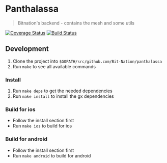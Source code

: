 # Panthalassa
> Bitnation's backend - contains the mesh and some utils

[![Coverage Status](https://coveralls.io/repos/github/Bit-Nation/panthalassa/badge.svg?branch=feature%2Faes)](https://coveralls.io/github/Bit-Nation/panthalassa?branch=develop)
[![Build Status](https://semaphoreci.com/api/v1/florianlenz/panthalassa/branches/feature-aes/badge.svg)](https://semaphoreci.com/florianlenz/panthalassa)


## Development

1. Clone the project into `$GOPATH/src/github.com/Bit-Nation/panthalassa`
2. Run `make` to see all available commands

### Install
1. Run `make deps` to get the needed dependencies
1. Run `make install` to install the gx dependencies

### Build for ios
- Follow the install section first
- Run `make ios` to build for ios

### Build for android
- Follow the install section first
- Run `make android` to build for android